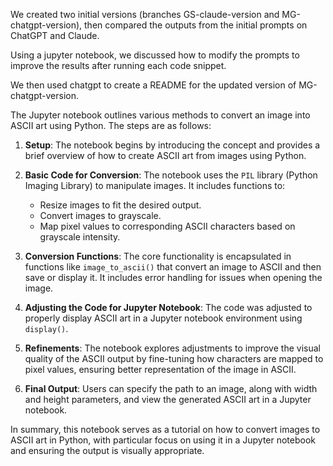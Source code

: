 We created two initial versions (branches GS-claude-version and MG-chatgpt-version), then compared the outputs from the initial prompts on ChatGPT and Claude.

Using a jupyter notebook, we discussed how to modify the prompts to improve the results after running each code snippet.

We then used chatgpt to create a README for the updated version of MG-chatgpt-version.

The Jupyter notebook outlines various methods to convert an image into ASCII art using Python. The steps are as follows:

1. **Setup**: The notebook begins by introducing the concept and provides a brief overview of how to create ASCII art from images using Python.
   
2. **Basic Code for Conversion**: The notebook uses the `PIL` library (Python Imaging Library) to manipulate images. It includes functions to:
   - Resize images to fit the desired output.
   - Convert images to grayscale.
   - Map pixel values to corresponding ASCII characters based on grayscale intensity.
   
3. **Conversion Functions**: The core functionality is encapsulated in functions like `image_to_ascii()` that convert an image to ASCII and then save or display it. It includes error handling for issues when opening the image.

4. **Adjusting the Code for Jupyter Notebook**: The code was adjusted to properly display ASCII art in a Jupyter notebook environment using `display()`.

5. **Refinements**: The notebook explores adjustments to improve the visual quality of the ASCII output by fine-tuning how characters are mapped to pixel values, ensuring better representation of the image in ASCII.

6. **Final Output**: Users can specify the path to an image, along with width and height parameters, and view the generated ASCII art in a Jupyter notebook.

In summary, this notebook serves as a tutorial on how to convert images to ASCII art in Python, with particular focus on using it in a Jupyter notebook and ensuring the output is visually appropriate.